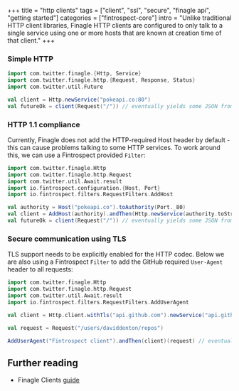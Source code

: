 +++
title = "http clients"
tags = ["client", "ssl", "secure", "finagle api", "getting started"]
categories = ["fintrospect-core"]
intro = "Unlike traditional HTTP client libraries, Finagle HTTP clients are configured to only talk to a single service using one or more hosts that are known at creation time of that client."
+++

### Simple HTTP
```scala
import com.twitter.finagle.{Http, Service}
import com.twitter.finagle.http.{Request, Response, Status}
import com.twitter.util.Future

val client = Http.newService("pokeapi.co:80")
val futureOk = client(Request("/")) // eventually yields some JSON from the pokemon api
```

### HTTP 1.1 compliance
Currently, Finagle does not add the HTTP-required Host header by default - this can cause problems talking to some HTTP services. To work around this, we can use a Fintrospect provided `Filter`:
```scala
import com.twitter.finagle.Http
import com.twitter.finagle.http.Request
import com.twitter.util.Await.result
import io.fintrospect.configuration.{Host, Port}
import io.fintrospect.filters.RequestFilters.AddHost

val authority = Host("pokeapi.co").toAuthority(Port._80)
val client = AddHost(authority).andThen(Http.newService(authority.toString))
val futureOk = client(Request("/")) // eventually yields some JSON from the pokemon api
```

### Secure communication using TLS
TLS support needs to be explicitly enabled for the HTTP codec. Below we are also using a Fintrospect `Filter` to add the GitHub required `User-Agent` header to all requests:
```scala
import com.twitter.finagle.Http
import com.twitter.finagle.http.Request
import com.twitter.util.Await.result
import io.fintrospect.filters.RequestFilters.AddUserAgent

val client = Http.client.withTls("api.github.com").newService("api.github.com:443")

val request = Request("/users/daviddenton/repos")

AddUserAgent("Fintrospect client").andThen(client)(request) // eventually yields some json
```

## Further reading
<a name="reading"></a>

- Finagle Clients [guide](https://twitter.github.io/finagle/guide/Clients.html)
